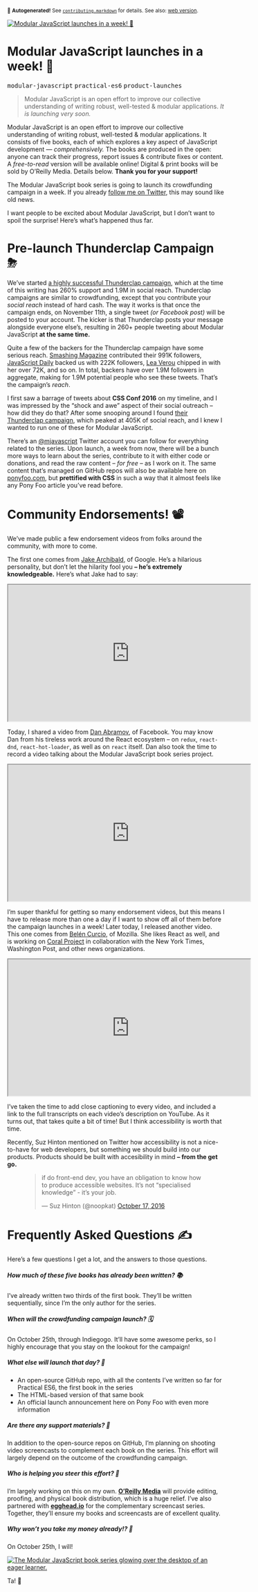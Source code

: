 <sub>&#x1F6A8; <strong>Autogenerated!</strong> See <a href="https://github.com/ponyfoo/articles/tree/noindex/contributing.markdown"><code>contributing.markdown</code></a> for details. See also: <a href="https://ponyfoo.com/articles/modular-javascript-launches-soon">web version</a>.</sub>

<a href="https://ponyfoo.com/articles/modular-javascript-launches-soon"><div><img src="https://i.imgur.com/WAuAqzD.png" alt="Modular JavaScript launches in a week! &#x1F680;"></div></a>

<h1>Modular JavaScript launches in a week! &#x1F680;</h1>

<p><kbd>modular-javascript</kbd> <kbd>practical-es6</kbd> <kbd>product-launches</kbd></p>

<blockquote><p>Modular JavaScript is an open effort to improve our collective understanding of writing robust, well-tested &amp; modular applications. <em>It is launching very soon.</em></p>
</blockquote>

<div><p>Modular JavaScript is an open effort to improve our collective understanding of writing robust, well-tested &amp; modular applications. It consists of five books, each of which explores a key aspect of JavaScript development <em>&#x2014; comprehensively.</em> The books are produced in the open: anyone can track their progress, report issues &amp; contribute fixes or content. A <em>free-to-read</em> version will be available online! Digital &amp; print books will be sold by O&#x2019;Reilly Media. Details below. <strong>Thank you for your support!</strong></p></div>

<blockquote></blockquote>

<div><p>The Modular JavaScript book series is going to launch its crowdfunding campaign in a week. If you already <a href="https://twitter.com/nzgb" target="_blank" aria-label="@nzgb on Twitter">follow me on Twitter</a>, this may sound like old news.</p> <p>I want people to be excited about Modular JavaScript, but I don&#x2019;t want to spoil the surprise! Here&#x2019;s what&#x2019;s happened thus far.</p> <h1 id="pre-launch-thunderclap-campaign-img-class-tj-emoji-draggable-false-alt-src-https-twemojimaxcdncom-2-72x72-26c8png">Pre-launch Thunderclap Campaign &#x26C8;</h1> <p>We&#x2019;ve started <a href="https://www.thunderclap.it/projects/48158-modular-javascript-book-series" target="_blank" aria-label="Modular JavaScript Book Series on Thunderclap">a highly successful Thunderclap campaign</a>, which at the time of this writing has 260% support and 1.9M in social reach. Thunderclap campaigns are similar to crowdfunding, except that you contribute your <em>social reach</em> instead of hard cash. The way it works is that once the campaign ends, on November 11th, a single tweet <em>(or Facebook post)</em> will be posted to your account. The kicker is that Thunderclap posts your message alongside everyone else&#x2019;s, resulting in 260+ people tweeting about Modular JavaScript <strong>at the same time.</strong></p> <p>Quite a few of the backers for the Thunderclap campaign have some serious reach. <a href="https://www.smashingmagazine.com/" target="_blank" aria-label="Smashing Magazine website">Smashing Magazine</a> contributed their 991K followers, <a href="https://twitter.com/javascriptdaily" target="_blank" aria-label="@javascriptdaily on Twitter">JavaScript Daily</a> backed us with 222K followers, <a href="https://twitter.com/leaverou" target="_blank" aria-label="@leaverou on Twitter">Lea Verou</a> chipped in with her over 72K, and so on. In total, backers have over 1.9M followers in aggregate, making for 1.9M potential people who see these tweets. That&#x2019;s the campaign&#x2019;s <em>reach</em>.</p> <p>I first saw a barrage of tweets about <strong>CSS Conf 2016</strong> on my timeline, and I was impressed by the &#x201C;shock and awe&#x201D; aspect of their social outreach &#x2013; how did they do that? After some snooping around I found <a href="https://www.thunderclap.it/projects/46409-cssconf-2016" target="_blank" aria-label="CSS Conf 2016 on Thunderclap">their Thunderclap campaign</a>, which peaked at 405K of social reach, and I knew I wanted to run one of these for Modular JavaScript.</p> <p>There&#x2019;s an <a href="https://twitter.com/nzgb" target="_blank" aria-label="@mjavascript on Twitter">@mjavascript</a> Twitter account you can follow for everything related to the series. Upon launch, a week from now, there will be a bunch more ways to learn about the series, contribute to it with either code or donations, and read the raw content <em>&#x2013; for free &#x2013;</em> as I work on it. The same content that&#x2019;s managed on GitHub repos will also be available here on <a href="https://ponyfoo.com/">ponyfoo.com</a>, but <strong>prettified with CSS</strong> in such a way that it almost feels like any Pony Foo article you&#x2019;ve read before.</p></div>

<div><h1 id="community-endorsements-img-class-tj-emoji-draggable-false-alt-src-https-twemojimaxcdncom-2-72x72-1f4fdpng">Community Endorsements! &#x1F4FD;</h1> <p>We&#x2019;ve made public a few endorsement videos from folks around the community, with more to come.</p> <p>The first one comes from <a href="https://jakearchibald.com/" target="_blank" aria-label="Jake&apos;s website">Jake Archibald</a>, of Google. He&#x2019;s a hilarious personality, but don&#x2019;t let the hilarity fool you <strong>&#x2013; he&#x2019;s extremely knowledgeable.</strong> Here&#x2019;s what Jake had to say:</p> <iframe width="560" height="315" src="https://www.youtube.com/embed/MpP4MHFrIF4" allowfullscreen></iframe> <p>Today, I shared a video from <a href="https://github.com/gaearon" target="_blank" aria-label="@gaeron on GitHub">Dan Abramov</a>, of Facebook. You may know Dan from his tireless work around the React ecosystem &#x2013; on <code class="md-code md-code-inline">redux</code>, <code class="md-code md-code-inline">react-dnd</code>, <code class="md-code md-code-inline">react-hot-loader</code>, as well as on <code class="md-code md-code-inline">react</code> itself. Dan also took the time to record a video talking about the Modular JavaScript book series project.</p> <iframe width="560" height="315" src="https://www.youtube.com/embed/vPs9Djjjq10" allowfullscreen></iframe> <p>I&#x2019;m super thankful for getting so many endorsement videos, but this means I have to release more than one a day if I want to show off all of them before the campaign launches in a week! Later today, I released another video. This one comes from <a href="https://twitter.com/okbel" target="_blank" aria-label="@okbel on Twitter">Bel&#xE9;n Curcio</a>, of Mozilla. She likes React as well, and is working on <a href="https://github.com/coralproject" target="_blank" aria-label="Coral Project is on GitHub">Coral Project</a> in collaboration with the New York Times, Washington Post, and other news organizations.</p> <iframe width="560" height="315" src="https://www.youtube.com/embed/_Zy3jOo_7HM" allowfullscreen></iframe> <p>I&#x2019;ve taken the time to add close captioning to every video, and included a link to the full transcripts on each video&#x2019;s description on YouTube. As it turns out, that takes quite a bit of time! But I think accessibility is worth that time.</p> <p>Recently, Suz Hinton mentioned on Twitter how accessibility is not a nice-to-have for web developers, but something we should build into our products. Products should be built with accesibility in mind <strong>&#x2013; from the get go.</strong></p> <figure class="twitter-tweet-figure"><blockquote class="twitter-tweet"><p>if do front-end dev, you have an obligation to know how to produce accessible websites. It&#x2019;s not &#x201C;specialised knowledge&#x201D; - it&#x2019;s your job.</p>&#x2014; Suz Hinton (@noopkat) <a href="https://twitter.com/noopkat/status/788128157585010688">October 17, 2016</a></blockquote> </figure><h1 id="frequently-asked-questions-img-class-tj-emoji-draggable-false-alt-src-https-twemojimaxcdncom-2-72x72-270dpng">Frequently Asked Questions &#x270D;</h1> <p>Here&#x2019;s a few questions I get a lot, and the answers to those questions.</p> <h5 id="how-much-of-these-five-books-has-already-been-written-img-class-tj-emoji-draggable-false-alt-src-https-twemojimaxcdncom-2-72x72-1f4dapng">How much of these five books has already been written? &#x1F4DA;</h5> <p>I&#x2019;ve already written two thirds of the first book. They&#x2019;ll be written sequentially, since I&#x2019;m the only author for the series.</p> <h5 id="when-will-the-crowdfunding-campaign-launch-img-class-tj-emoji-draggable-false-alt-src-https-twemojimaxcdncom-2-72x72-1f5d3png">When will the crowdfunding campaign launch? &#x1F5D3;</h5> <p>On October 25th, through Indiegogo. It&#x2019;ll have some awesome perks, so I highly encourage that you stay on the lookout for the campaign!</p> <h5 id="what-else-will-launch-that-day-img-class-tj-emoji-draggable-false-alt-src-https-twemojimaxcdncom-2-72x72-1f680png">What else will launch that day? &#x1F680;</h5> <ul> <li>An open-source GitHub repo, with all the contents I&#x2019;ve written so far for Practical ES6, the first book in the series</li> <li>The HTML-based version of that same book</li> <li>An official launch announcement here on Pony Foo with even more information</li> </ul> <h5 id="are-there-any-support-materials-img-class-tj-emoji-draggable-false-alt-src-https-twemojimaxcdncom-2-72x72-1f392png">Are there any support materials? &#x1F392;</h5> <p>In addition to the open-source repos on GitHub, I&#x2019;m planning on shooting video screencasts to complement each book on the series. This effort will largely depend on the outcome of the crowdfunding campaign.</p> <h5 id="who-is-helping-you-steer-this-effort-img-class-tj-emoji-draggable-false-alt-src-https-twemojimaxcdncom-2-72x72-1f695png">Who is helping you steer this effort? &#x1F695;</h5> <p>I&#x2019;m largely working on this on my own. <a href="http://www.oreilly.com/" target="_blank" aria-label="Technology Books, Tech Conferences, IT Courses &amp; News"><strong>O&#x2019;Reilly Media</strong></a> will provide editing, proofing, and physical book distribution, which is a huge relief. I&#x2019;ve also partnered with <a href="https://egghead.io/" target="_blank" aria-label="Bite-size video tutorials for badass web developers"><strong>egghead.io</strong></a> for the complementary screencast series. Together, they&#x2019;ll ensure my books and screencasts are of excellent quality.</p> <h5 id="why-won-t-you-take-my-money-already-img-class-tj-emoji-draggable-false-alt-src-https-twemojimaxcdncom-2-72x72-1f4b8png">Why won&#x2019;t you take my money already!? &#x1F4B8;</h5> <p>On October 25th, I will!</p> <p><a href="https://mjavascript.com/" target="_blank" aria-label="Let&#x2019;s improve our collective understanding of writing robust, well-tested, modular JavaScript code."><img alt="The Modular JavaScript book series glowing over the desktop of an eager learner." class="" src="https://i.imgur.com/saRiGkb.png"></a></p> <p>Ta! &#x1F44B;</p></div>
